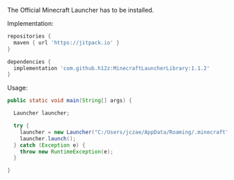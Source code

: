 The Official Minecraft Launcher has to be installed.

Implementation:
```gradle
repositories {
  maven { url 'https://jitpack.io' }
}

dependencies {
  implementation 'com.github.h12z:MinecraftLauncherLibrary:1.1.2'
}
```

Usage:
```java
public static void main(String[] args) {

  Launcher launcher;

  try {
    launcher = new Launcher("C:/Users/jczae/AppData/Roaming/.minecraft", versionID, username, uuid, accessToken);
    launcher.launch();
  } catch (Exception e) {
    throw new RuntimeException(e);
  }

}
```
